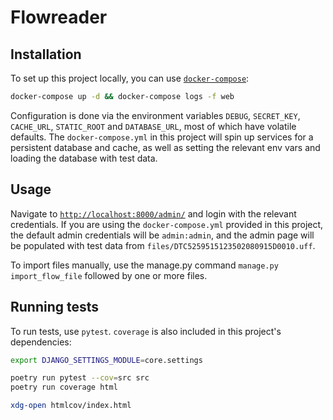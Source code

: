 # Flowreader

## Installation
To set up this project locally, you can use [`docker-compose`](https://docs.docker.com/compose/):<br>
```sh
docker-compose up -d && docker-compose logs -f web
```
Configuration is done via the environment variables `DEBUG`, `SECRET_KEY`, `CACHE_URL`, `STATIC_ROOT` and `DATABASE_URL`, most of which have volatile defaults. The `docker-compose.yml` in this project will spin up services for a persistent database and cache, as well as setting the relevant env vars and loading the database with test data.

## Usage
Navigate to [`http://localhost:8000/admin/`](http://localhost:8000/admin/) and login with the relevant credentials. If you are using the `docker-compose.yml` provided in this project, the default admin credentials will be `admin:admin`, and the admin page will be populated with test data from `files/DTC5259515123502080915D0010.uff`.

To import files manually, use the manage.py command `manage.py import_flow_file` followed by one or more files.

## Running tests
To run tests, use `pytest`. `coverage` is also included in this project's dependencies:
```sh
export DJANGO_SETTINGS_MODULE=core.settings

poetry run pytest --cov=src src
poetry run coverage html

xdg-open htmlcov/index.html
```
